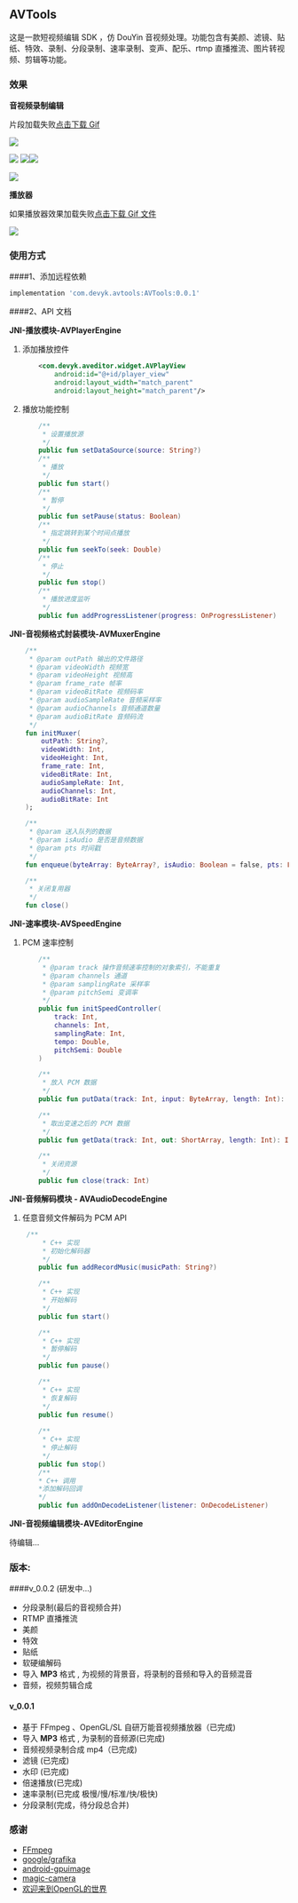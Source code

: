 

## AVTools

这是一款短视频编辑 SDK ，仿 DouYin 音视频处理。功能包含有美颜、滤镜、贴纸、特效、录制、分段录制、速率录制、变声、配乐、rtmp 直播推流、图片转视频、剪辑等功能。

### 效果

**音视频录制编辑**

片段加载失败[点击下载 Gif](https://devyk.oss-cn-qingdao.aliyuncs.com/blog/20200820232848.gif)

![](https://devyk.oss-cn-qingdao.aliyuncs.com/blog/20200820232848.gif)



![](https://devyk.oss-cn-qingdao.aliyuncs.com/blog/20200830192244.jpg) ![](https://devyk.oss-cn-qingdao.aliyuncs.com/blog/20200830192505.jpg)![](https://devyk.oss-cn-qingdao.aliyuncs.com/blog/20200830192337.jpg)

![](https://devyk.oss-cn-qingdao.aliyuncs.com/blog/20200830192558.jpg)







**播放器**

如果播放器效果加载失败[点击下载 Gif 文件](https://devyk.oss-cn-qingdao.aliyuncs.com/blog/20200524193715.gif)

![](https://devyk.oss-cn-qingdao.aliyuncs.com/blog/20200524193715.gif)


### 使用方式

####1、添加远程依赖

```groovy
implementation 'com.devyk.avtools:AVTools:0.0.1'
```

####2、API 文档

**JNI-播放模块-AVPlayerEngine**

1. 添加播放控件

    ```xml
        <com.devyk.aveditor.widget.AVPlayView
            android:id="@+id/player_view"
            android:layout_width="match_parent"
            android:layout_height="match_parent"/>
    ```

2. 播放功能控制

   ```kotlin
       /**
        * 设置播放源
        */
       public fun setDataSource(source: String?)
       /**
        * 播放
        */
       public fun start()
       /**
        * 暂停
        */
       public fun setPause(status: Boolean)
       /**
        * 指定跳转到某个时间点播放
        */
       public fun seekTo(seek: Double)
       /**
        * 停止
        */
       public fun stop()
       /**
        * 播放进度监听
        */
       public fun addProgressListener(progress: OnProgressListener)
   ```

   

**JNI-音视频格式封装模块-AVMuxerEngine**

```kotlin
    /**
     * @param outPath 输出的文件路径
     * @param videoWidth 视频宽
     * @param videoHeight 视频高
     * @param frame_rate 帧率
     * @param videoBitRate 视频码率
     * @param audioSampleRate 音频采样率
     * @param audioChannels 音频通道数量
     * @param audioBitRate 音频码流
     */
    fun initMuxer(
        outPath: String?,
        videoWidth: Int,
        videoHeight: Int,
        frame_rate: Int,
        videoBitRate: Int,
        audioSampleRate: Int,
        audioChannels: Int,
        audioBitRate: Int
    );

    /**
     * @param 送入队列的数据
     * @param isAudio 是否是音频数据
     * @param pts 时间戳
     */
    fun enqueue(byteArray: ByteArray?, isAudio: Boolean = false, pts: Long);

    /**
     * 关闭复用器
     */
    fun close()
```



**JNI-速率模块-AVSpeedEngine**

1. PCM 速率控制

   ```kotlin
       /**
        * @param track 操作音频速率控制的对象索引，不能重复
        * @param channels 通道
        * @param samplingRate 采样率
        * @param pitchSemi 变调率
        */
       public fun initSpeedController(
           track: Int,
           channels: Int,
           samplingRate: Int,
           tempo: Double,
           pitchSemi: Double
       )
   
       /**
        * 放入 PCM 数据
        */
       public fun putData(track: Int, input: ByteArray, length: Int): Int
   
       /**
        * 取出变速之后的 PCM 数据
        */
       public fun getData(track: Int, out: ShortArray, length: Int): Int
   
       /**
        * 关闭资源
        */
       public fun close(track: Int)
   ```



**JNI-音频解码模块 - AVAudioDecodeEngine**

1. 任意音频文件解码为 PCM API

   ```kotlin
    /**
        * C++ 实现
        * 初始化解码器
        */
       public fun addRecordMusic(musicPath: String?)
   
       /**
        * C++ 实现
        * 开始解码
        */
       public fun start()
   
       /**
        * C++ 实现
        * 暂停解码
        */
       public fun pause()
   
       /**
        * C++ 实现
        * 恢复解码
        */
       public fun resume()
       
       /**
        * C++ 实现
        * 停止解码
        */
       public fun stop()
       /**
       * C++ 调用
       *添加解码回调
       */
       public fun addOnDecodeListener(listener: OnDecodeListener)
   ```

**JNI-音视频编辑模块-AVEditorEngine**

待编辑...



### 版本:

####v_0.0.2 (研发中...)

- 分段录制(最后的音视频合并)
- RTMP 直播推流
- 美颜
- 特效
- 贴纸
- 软硬编解码
- 导入 **MP3** 格式 , 为视频的背景音，将录制的音频和导入的音频混音
- 音频，视频剪辑合成

#### v_0.0.1
- 基于 FFmpeg 、OpenGL/SL 自研万能音视频播放器（已完成)
- 导入 **MP3** 格式 , 为录制的音频源(已完成)
- 音频视频录制合成 mp4（已完成)
- 滤镜 (已完成)
- 水印 (已完成)
- 倍速播放(已完成)
- 速率录制(已完成 极慢/慢/标准/快/极快)
- 分段录制(完成，待分段总合并)

  

### 感谢

- [FFmpeg](https://ffmpeg.org/)
- [google/grafika](https://github.com/google/grafika)
- [android-gpuimage](https://github.com/cats-oss/android-gpuimage)
- [magic-camera](https://github.com/wuhaoyu1990/MagicCamera)
- [欢迎来到OpenGL的世界](https://learnopengl-cn.github.io/)









